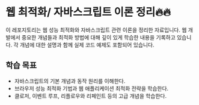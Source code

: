 # 웹 최적화/ 자바스크립트 이론 정리🔥🔥

이 레포지토리는 웹 성능 최적화와 자바스크립트 관련 이론을 정리한 자료입니다.
웹 개발에서 중요한 개념들과 최적화 방법에 대해 깊이 있게 학습한 내용을 기록하고 있습니다.
각 개념에 대한 설명과 함께 실제 코드 예제도 포함되어 있습니다.

## 학습 목표

- 자바스크립트의 기본 개념과 동작 원리를 이해한다.
- 브라우저 성능 최적화 기법과 웹 애플리케이션 최적화 전략을 학습한다.
- 클로저, 이벤트 루프, 리플로우와 리페인트 등의 고급 개념을 학습한다.
